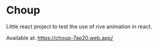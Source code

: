 # Choup

Little react project to test the use of rive animation in react.

Available at: https://choup-7ae20.web.app/
